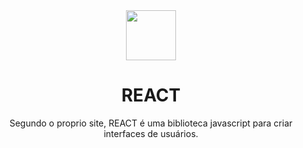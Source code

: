 <div align="center">
  <img src="https://media-private.canva.com/KOCA0/MAFJQGKOCA0/1/tl.png?X-Amz-Algorithm=AWS4-HMAC-SHA256&X-Amz-Credential=AKIAJWF6QO3UH4PAAJ6Q%2F20220813%2Fus-east-1%2Fs3%2Faws4_request&X-Amz-Date=20220813T200515Z&X-Amz-Expires=28799&X-Amz-Signature=79c9284c91022aa26bc5967639858b538d3e8ea6561d896796f5e7753c548b83&X-Amz-SignedHeaders=host&response-expires=Sun%2C%2014%20Aug%202022%2004%3A05%3A14%20GMT" height="80px"/>
  <h1> REACT </h1>
  
  <p>Segundo o proprio site, REACT é uma biblioteca javascript para criar interfaces de usuários.</p>
</div>
